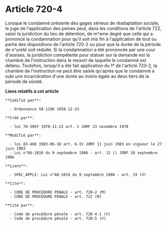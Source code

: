 # Article 720-4

Lorsque le condamné présente des gages sérieux de réadaptation sociale, le juge de l'application des peines peut, dans les
conditions de l'article 722, saisir la juridiction du lieu de détention, de m^eme degré que celle qui a prononcé la
condamnation pour qu'il soit mis fin à l'application de tout ou partie des dispositions de l'article 720-2 ou pour que la
durée de la période de s^ureté soit réduite. Si la condamnation a été prononcée par une cour d'assises, la juridiction
compétente pour statuer sur la demande est la chambre de l'instruction dans le ressort de laquelle le condamné est détenu.
Toutefois, lorsqu'il a été fait application du 1° de l'article 720-2, la chambre de l'instruction ne peut être saisie
qu'après que le condamné a subi une incarcération d'une durée au moins égale au deux tiers de la période de sûreté.

**Liens relatifs à cet article**

	**Codifié par**:

	  - Ordonnance 58-1296 1958-12-23

	**Créé par**:

	  - loi 78-1097 1978-11-22 art. 1 JORF 23 novembre 1978

	**Modifié par**:

	  - loi 83-466 1983-06-10 art. 6-IV JORF 11 juin 1983 en vigueur le 27 juin 1983
	  - Loi n°86-1019 du 9 septembre 1986 - art. 12 () JORF 10 septembre 1986

	**Liens**:

	  - SPEC_APPLI: Loi n°86-1019 du 9 septembre 1986 - art. 19 (V)

	**Cite**:

	  - CODE DE PROCEDURE PENALE - art. 720-2 (M)
	  - CODE DE PROCEDURE PENALE - art. 722 (M)

	**Cité par**:

	  - Code de procédure pénale - art. 720-4-1 (V)
	  - Code de procédure pénale - art. 720-5 (V)
